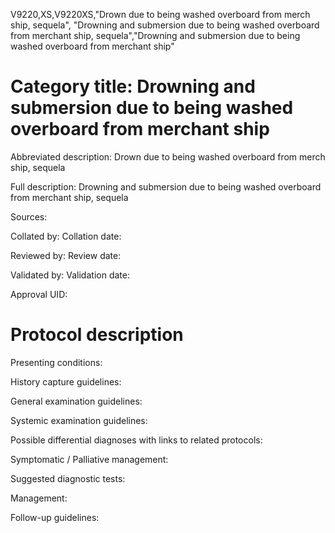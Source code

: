 V9220,XS,V9220XS,"Drown due to being washed overboard from merch ship, sequela", "Drowning and submersion due to being washed overboard from merchant ship, sequela","Drowning and submersion due to being washed overboard from merchant ship"
# Category title: Drowning and submersion due to being washed overboard from merchant ship

Abbreviated description: Drown due to being washed overboard from merch ship, sequela

Full description: Drowning and submersion due to being washed overboard from merchant ship, sequela

Sources:

Collated by:
Collation date:

Reviewed by:
Review date:

Validated by:
Validation date:

Approval UID:

# Protocol description

Presenting conditions:

History capture guidelines:

General examination guidelines:

Systemic examination guidelines:

Possible differential diagnoses with links to related protocols:

Symptomatic / Palliative management:

Suggested diagnostic tests:

Management:

Follow-up guidelines:
